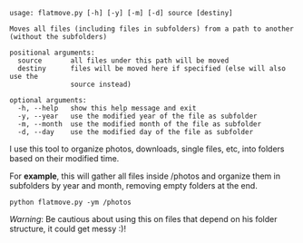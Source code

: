 ```
usage: flatmove.py [-h] [-y] [-m] [-d] source [destiny]

Moves all files (including files in subfolders) from a path to another
(without the subfolders)

positional arguments:
  source       all files under this path will be moved
  destiny      files will be moved here if specified (else will also use the
               source instead)

optional arguments:
  -h, --help   show this help message and exit
  -y, --year   use the modified year of the file as subfolder
  -m, --month  use the modified month of the file as subfolder
  -d, --day    use the modified day of the file as subfolder
```

I use this tool to organize photos, downloads, single files, etc, into folders based on their modified time.

For **example**, this will gather all files inside /photos and organize them in subfolders by year and month, removing empty folders at the end.
```
python flatmove.py -ym /photos
```

*Warning*: Be cautious about using this on files that depend on his folder structure, it could get messy :)!
